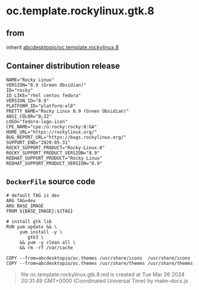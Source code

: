 # oc.template.rockylinux.gtk.8
## from
 inherit [abcdesktopio/oc.template.rockylinux.8](../oc.template.rockylinux.8)
## Container distribution release


``` 
NAME="Rocky Linux"
VERSION="8.9 (Green Obsidian)"
ID="rocky"
ID_LIKE="rhel centos fedora"
VERSION_ID="8.9"
PLATFORM_ID="platform:el8"
PRETTY_NAME="Rocky Linux 8.9 (Green Obsidian)"
ANSI_COLOR="0;32"
LOGO="fedora-logo-icon"
CPE_NAME="cpe:/o:rocky:rocky:8:GA"
HOME_URL="https://rockylinux.org/"
BUG_REPORT_URL="https://bugs.rockylinux.org/"
SUPPORT_END="2029-05-31"
ROCKY_SUPPORT_PRODUCT="Rocky-Linux-8"
ROCKY_SUPPORT_PRODUCT_VERSION="8.9"
REDHAT_SUPPORT_PRODUCT="Rocky Linux"
REDHAT_SUPPORT_PRODUCT_VERSION="8.9"

```



## `DockerFile` source code

``` 
# default TAG is dev
ARG TAG=dev
ARG BASE_IMAGE
FROM ${BASE_IMAGE}:${TAG} 

# install gtk lib
RUN yum update && \
     yum install -y \
        gtk3 \
     && yum -y clean all \
     && rm -rf /var/cache

COPY --from=abcdesktopio/oc.themes /usr/share/icons  /usr/share/icons
COPY --from=abcdesktopio/oc.themes /usr/share/themes /usr/share/themes

```



> file oc.template.rockylinux.gtk.8.md is created at Tue Mar 26 2024 20:31:49 GMT+0000 (Coordinated Universal Time) by make-docs.js
